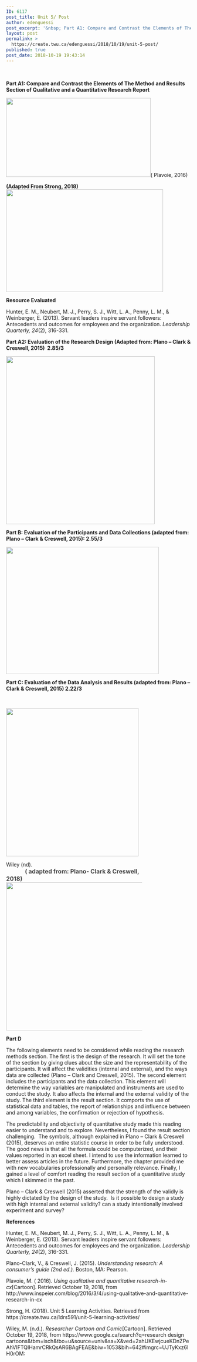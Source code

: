 ```yaml
---
ID: 6117
post_title: Unit 5/ Post
author: edenguessi
post_excerpt: '&nbsp; Part A1: Compare and Contrast the Elements of The Method and Results Section of Qualitative and a Quantitative Research Report ( Plavoie, 2016) (Adapted From Strong, 2018) Resource Evaluated Hunter, E. M., Neubert, M. J., Perry, S. J., Witt, L. A., Penny, L. M., &amp; Weinberger, E. (2013). Servant leaders inspire servant followers: Antecedents and outcomes for employees and<br><br><a href="https://create.twu.ca/edenguessi/2018/10/19/unit-5-post/">Read more</a>'
layout: post
permalink: >
  https://create.twu.ca/edenguessi/2018/10/19/unit-5-post/
published: true
post_date: 2018-10-19 19:43:14
---
```

<p>&nbsp;</p>
<p><strong>Part A1: Compare and Contrast the Elements of The Method and Results Section of Qualitative and a Quantitative Research Report </strong></p>
<p><img class="alignnone wp-image-432" src="http://create.twu.ca/edenguessi/files/2018/10/QuantQualCartoon@MattPLavoie-300x164.png" alt="" width="394" height="215" srcset="https://create.twu.ca/edenguessi/files/2018/10/QuantQualCartoon@MattPLavoie-300x164.png 300w, https://create.twu.ca/edenguessi/files/2018/10/QuantQualCartoon@MattPLavoie-768x419.png 768w, https://create.twu.ca/edenguessi/files/2018/10/QuantQualCartoon@MattPLavoie.png 800w" sizes="(max-width: 394px) 100vw, 394px" />( Plavoie, 2016)</p>
<p><strong>(Adapted From Strong, 2018)</strong><img class="alignnone wp-image-427" style="font-size: 1rem" src="http://create.twu.ca/edenguessi/files/2018/10/Screen-Shot-2018-10-19-at-10.42.34-AM-300x196.png" alt="" width="428" height="279" srcset="https://create.twu.ca/edenguessi/files/2018/10/Screen-Shot-2018-10-19-at-10.42.34-AM-300x196.png 300w, https://create.twu.ca/edenguessi/files/2018/10/Screen-Shot-2018-10-19-at-10.42.34-AM-768x503.png 768w, https://create.twu.ca/edenguessi/files/2018/10/Screen-Shot-2018-10-19-at-10.42.34-AM-1024x670.png 1024w, https://create.twu.ca/edenguessi/files/2018/10/Screen-Shot-2018-10-19-at-10.42.34-AM-800x524.png 800w, https://create.twu.ca/edenguessi/files/2018/10/Screen-Shot-2018-10-19-at-10.42.34-AM.png 1454w" sizes="(max-width: 428px) 100vw, 428px" /></p>
<p><strong>Resource Evaluated</strong></p>
<p>Hunter, E. M., Neubert, M. J., Perry, S. J., Witt, L. A., Penny, L. M., &amp; Weinberger, E. (2013). Servant leaders inspire servant followers: Antecedents and outcomes for employees and the organization. <em>Leadership Quarterly, 24</em>(2), 316-331.</p>
<p><strong>Part A2: Evaluation of the Research Design (Adapted from: Plano &#8211; Clark &amp; Creswell, 2015)  2.85/3</strong></p>
<p><img class="alignnone wp-image-428" src="http://create.twu.ca/edenguessi/files/2018/10/Screen-Shot-2018-10-19-at-10.56.53-AM-266x300.png" alt="" width="405" height="457" srcset="https://create.twu.ca/edenguessi/files/2018/10/Screen-Shot-2018-10-19-at-10.56.53-AM-266x300.png 266w, https://create.twu.ca/edenguessi/files/2018/10/Screen-Shot-2018-10-19-at-10.56.53-AM-768x865.png 768w, https://create.twu.ca/edenguessi/files/2018/10/Screen-Shot-2018-10-19-at-10.56.53-AM-909x1024.png 909w, https://create.twu.ca/edenguessi/files/2018/10/Screen-Shot-2018-10-19-at-10.56.53-AM-800x901.png 800w, https://create.twu.ca/edenguessi/files/2018/10/Screen-Shot-2018-10-19-at-10.56.53-AM.png 1216w" sizes="(max-width: 405px) 100vw, 405px" /></p>
<p><b>Part B: Evaluation of the Participants and Data Collections <strong>(adapted from: Plano &#8211; Clark &amp; Creswell, 2015)</strong>: 2.55/3 </b></p>
<p><img class="alignnone wp-image-429" src="http://create.twu.ca/edenguessi/files/2018/10/Screen-Shot-2018-10-19-at-11.02.44-AM-300x249.png" alt="" width="416" height="346" srcset="https://create.twu.ca/edenguessi/files/2018/10/Screen-Shot-2018-10-19-at-11.02.44-AM-300x249.png 300w, https://create.twu.ca/edenguessi/files/2018/10/Screen-Shot-2018-10-19-at-11.02.44-AM-768x638.png 768w, https://create.twu.ca/edenguessi/files/2018/10/Screen-Shot-2018-10-19-at-11.02.44-AM-1024x850.png 1024w, https://create.twu.ca/edenguessi/files/2018/10/Screen-Shot-2018-10-19-at-11.02.44-AM-800x664.png 800w, https://create.twu.ca/edenguessi/files/2018/10/Screen-Shot-2018-10-19-at-11.02.44-AM.png 1474w" sizes="(max-width: 416px) 100vw, 416px" /></p>
<p><strong>Part C: Evaluation of the Data Analysis and Results <b>(adapted from: Plano &#8211; Clark &amp; Creswell, 2015)</b> 2.22/3</strong></p>
<p>&nbsp;</p>
<div id="attachment_433" style="width: 371px" class="wp-caption alignnone"><img class=" wp-image-433" src="http://create.twu.ca/edenguessi/files/2018/10/health-beauty-scientist-dietician-nutritionist-company-misleading-wmi100422_low-269x300.jpg" alt="" width="361" height="403" srcset="https://create.twu.ca/edenguessi/files/2018/10/health-beauty-scientist-dietician-nutritionist-company-misleading-wmi100422_low-269x300.jpg 269w, https://create.twu.ca/edenguessi/files/2018/10/health-beauty-scientist-dietician-nutritionist-company-misleading-wmi100422_low.jpg 400w" sizes="(max-width: 361px) 100vw, 361px" /><p class="wp-caption-text">Wiley (nd).                                                                                          <strong style="color: #444444;font-size: 1rem"><b>( adapted from: Plano- Clark &amp; Creswell, 2018</b></strong><strong style="color: #444444;font-size: 1rem"><b>)</b></strong><img class="alignnone wp-image-431" style="color: #444444;font-size: 1rem" src="http://create.twu.ca/edenguessi/files/2018/10/Screen-Shot-2018-10-19-at-11.18.43-AM-300x279.png" alt="" width="433" height="403" srcset="https://create.twu.ca/edenguessi/files/2018/10/Screen-Shot-2018-10-19-at-11.18.43-AM-300x279.png 300w, https://create.twu.ca/edenguessi/files/2018/10/Screen-Shot-2018-10-19-at-11.18.43-AM-768x715.png 768w, https://create.twu.ca/edenguessi/files/2018/10/Screen-Shot-2018-10-19-at-11.18.43-AM-1024x954.png 1024w, https://create.twu.ca/edenguessi/files/2018/10/Screen-Shot-2018-10-19-at-11.18.43-AM-800x745.png 800w, https://create.twu.ca/edenguessi/files/2018/10/Screen-Shot-2018-10-19-at-11.18.43-AM.png 1456w" sizes="(max-width: 433px) 100vw, 433px" /></p></div>
<p><b>Part D</b></p>
<p>The following elements need to be considered while reading the research methods section. The first is the design of the research. It will set the tone of the section by giving clues about the size and the representability of the participants. It will affect the validities (internal and external), and the ways data are collected (Plano – Clark and Creswell, 2015). The second element includes the participants and the data collection. This element will determine the way variables are manipulated and instruments are used to conduct the study. It also affects the internal and the external validity of the study. The third element is the result section. It comports the use of statistical data and tables, the report of relationships and influence between and among variables, the confirmation or rejection of hypothesis.</p>
<p>The predictability and objectivity of quantitative study made this reading easier to understand and to explore. Nevertheless, I found the result section challenging.  The symbols, although explained in Plano – Clark &amp; Creswell (2015), deserves an entire statistic course in order to be fully understood. The good news is that all the formula could be computerized, and their values reported in an excel sheet. I intend to use the information learned to better assess articles in the future. Furthermore, the chapter provided me with new vocabularies professionally and personally relevance. Finally, I gained a level of comfort reading the result section of a quantitative study which I skimmed in the past.</p>
<p>Plano &#8211; Clark &amp; Creswell (2015) asserted that the strength of the validly is highly dictated by the design of the study.  Is it possible to design a study with high internal and external validity? can a study intentionally involved experiment and survey?</p>
<p><strong>References</strong></p>
<p>Hunter, E. M., Neubert, M. J., Perry, S. J., Witt, L. A., Penny, L. M., &amp; Weinberger, E. (2013). Servant leaders inspire servant followers: Antecedents and outcomes for employees and the organization. <em>Leadership Quarterly, 24</em>(2), 316-331.</p>
<p>Plano-Clark, V., &amp; Creswell, J. (2015). <em>Understanding research: A consumer’s guide (2nd ed.).</em> Boston, MA: Pearson.</p>
<p>Plavoie, M. ( 2016). <i>Using qualitative and quantitative research-in-cx</i>[Cartoon]. Retrieved October 19, 2018, from http://www.inspeier.com/blog/2016/3/4/using-qualitative-and-quantitative-research-in-cx</p>
<p>Strong, H. (2018). Unit 5 Learning Activities. Retrieved from https://create.twu.ca/ldrs591/unit-5-learning-activities/</p>
<p>Wiley, M. (n.d.). <i>Researcher Cartoon and Comic</i>[Cartoon]. Retrieved October 19, 2018, from https://www.google.ca/search?q=research design cartoons&amp;tbm=isch&amp;tbo=u&amp;source=univ&amp;sa=X&amp;ved=2ahUKEwjcueKDnZPeAhVIFTQIHamrCRkQsAR6BAgFEAE&amp;biw=1053&amp;bih=642#imgrc=UJTyKxz6lH0rOM:</p>
<p>&nbsp;</p>
<p><strong> </strong></p>
<p>&nbsp;</p>
<p>&nbsp;</p>
<p>&nbsp;</p>